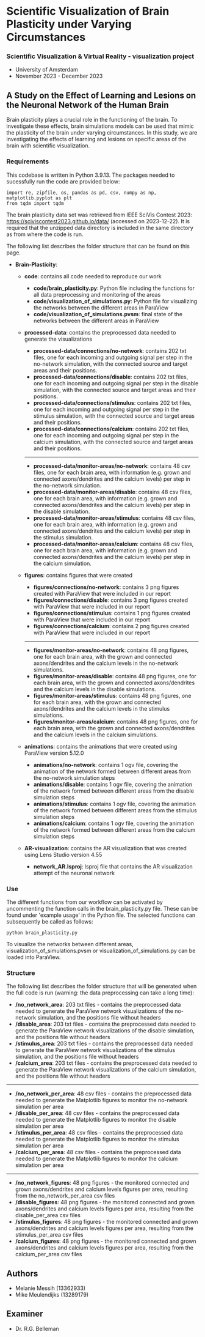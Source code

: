 # Scientific Visualization of Brain Plasticity under Varying Circumstances

### Scientific Visualization & Virtual Reality - visualization project 
- University of Amsterdam
- November 2023 - December 2023

## A Study on the Effect of Learning and Lesions on the Neuronal Network of the Human Brain
Brain plasticity plays a crucial role in the functioning of the brain. To investigate these effects, brain simulations models can be used that mimic the plasticity of the brain under varying circumstances. In this study, we are investigating the effects of learning and lesions on specific areas of the brain with scientific visualization.

### Requirements

This codebase is written in Python 3.9.13. The packages needed to sucessfully run the code are provided below:

```
import re, zipfile, os, pandas as pd, csv, numpy as np, matplotlib.pyplot as plt
from tqdm import tqdm
```

The brain plasticity data set was retrieved from IEEE SciVis Contest 2023: https://sciviscontest2023.github.io/data/ (accessed on 2023-12-22). It is required that the unzipped data directory is included in the same directory as from where the code is run.

The following list describes the folder structure that can be found on this page.
- **Brain-Plasticity**: 
  - **code**: contains all code needed to reproduce our work
    - **code/brain_plasticity.py**: Python file including the functions for all data preprocessing and monitoring of the areas
    - **code/visualization_of_simulations.py**: Python file for visualizing the networks between the different areas in ParaView
    - **code/visualization_of_simulations.pvsm**: final state of the networks between the different areas in ParaView
 
  - **processed-data**: contains the preprocessed data needed to generate the visualizations
    - **processed-data/connections/no-network**: contains 202 txt files, one for each incoming and outgoing signal per step in the no-network simulation, with the connected source and target areas and their positions.
    - **processed-data/connections/disable**: contains 202 txt files, one for each incoming and outgoing signal per step in the disable simulation, with the connected source and target areas and their positions.
    - **processed-data/connections/stimulus**: contains 202 txt files, one for each incoming and outgoing signal per step in the stimulus simulation, with the connected source and target areas and their positions.
    - **processed-data/connections/calcium**: contains 202 txt files, one for each incoming and outgoing signal per step in the calcium simulation, with the connected source and target areas and their positions.
    - ---------- 
    - **processed-data/monitor-areas/no-network**: contains 48 csv files, one for each brain area, with information (e.g. grown and connected axons/dendrites and the calcium levels) per step in the no-network simulation.
    - **processed-data/monitor-areas/disable**: contains 48 csv files, one for each brain area, with information (e.g. grown and connected axons/dendrites and the calcium levels) per step in the disable simulation.
    - **processed-data/monitor-areas/stimulus**: contains 48 csv files, one for each brain area, with information (e.g. grown and connected axons/dendrites and the calcium levels) per step in the stimulus simulation.
    - **processed-data/monitor-areas/calcium**: contains 48 csv files, one for each brain area, with information (e.g. grown and connected axons/dendrites and the calcium levels) per step in the calcium simulation.

  - **figures**: contains figures that were created
    - **figures/connections/no-network**: contains 3 png figures created with ParaView that were included in our report
    - **figures/connections/disable**: contains 3 png figures created with ParaView that were included in our report
    - **figures/connections/stimulus**: contains 1 png figures created with ParaView that were included in our report
    - **figures/connections/calcium**: contains 2 png figures created with ParaView that were included in our report
    - ----------
    - **figures/monitor-areas/no-network**: contains 48 png figures, one for each brain area, with the grown and connected axons/dendrites and the calcium levels in the no-network simulations.
    - **figures/monitor-areas/disable**: contains 48 png figures, one for each brain area, with the grown and connected axons/dendrites and the calcium levels in the disable simulations.
    - **figures/monitor-areas/stimulus**: contains 48 png figures, one for each brain area, with the grown and connected axons/dendrites and the calcium levels in the stimulus simulations.
    - **figures/monitor-areas/calcium**: contains 48 png figures, one for each brain area, with the grown and connected axons/dendrites and the calcium levels in the calcium simulations.
   
  - **animations**: contains the animations that were created using ParaView version 5.12.0
    - **animations/no-network**: contains 1 ogv file, covering the animation of the network formed between different areas from the no-network simulation steps
    - **animations/disable**: contains 1 ogv file, covering the animation of the network formed between different areas from the disable simulation steps
    - **animations/stimulus**: contains 1 ogv file, covering the animation of the network formed between different areas from the stimulus simulation steps
    - **animations/calcium**: contains 1 ogv file, covering the animation of the network formed between different areas from the calcium simulation steps

  - **AR-visualization**: contains the AR visualization that was created using Lens Studio version 4.55
    - **network_AR.lsproj**: lsproj file that contains the AR visualization attempt of the neuronal network
  
### Use

The different functions from our workflow can be activated by uncommenting the function calls in the brain_plasticity.py file. These can be found under 'example usage' in the Python file. The selected functions can subsequently be called as follows:

```
python brain_plasticity.py
```
To visualize the networks between different areas, visualization_of_simulations.pvsm or visualization_of_simulations.py can be loaded into ParaView.

### Structure

The following list describes the folder structure that will be generated when the full code is run (warning: the data preprocessing can take a long time):
- **/no_network_area**: 203 txt files - contains the preprocessed data needed to generate the ParaView network visualizations of the no-network simulation, and the positions file without headers 
- **/disable_area**: 203 txt files - contains the preprocessed data needed to generate the ParaView network visualizations of the disable simulation, and the positions file without headers 
- **/stimulus_area**: 203 txt files - contains the preprocessed data needed to generate the ParaView network visualizations of the stimulus simulation, and the positions file without headers 
- **/calcium_area**: 203 txt files - contains the preprocessed data needed to generate the ParaView network visualizations of the calcium simulation, and the positions file without headers 
- ----------
- **/no_network_per_area**: 48 csv files - contains the preprocessed data needed to generate the Matplotlib figures to monitor the no-network simulation per area
- **/disable_per_area**: 48 csv files - contains the preprocessed data needed to generate the Matplotlib figures to monitor the disable simulation per area
- **/stimulus_per_area**: 48 csv files - contains the preprocessed data needed to generate the Matplotlib figures to monitor the stimulus simulation per area
- **/calcium_per_area**: 48 csv files - contains the preprocessed data needed to generate the Matplotlib figures to monitor the calcium simulation per area
- ----------
- **/no_network_figures**: 48 png figures - the monitored connected and grown axons/dendrites and calcium levels figures per area, resulting from the no_network_per_area csv files
- **/disable_figures**: 48 png figures - the monitored connected and grown axons/dendrites and calcium levels figures per area, resulting from the disable_per_area csv files
- **/stimulus_figures**: 48 png figures - the monitored connected and grown axons/dendrites and calcium levels figures per area, resulting from the stimulus_per_area csv files
- **/calcium_figures**: 48 png figures - the monitored connected and grown axons/dendrites and calcium levels figures per area, resulting from the calcium_per_area csv files

## Authors
- Melanie Messih (13362933)
- Mike Meulendijks (13289179)

## Examiner
- Dr. R.G. Belleman
